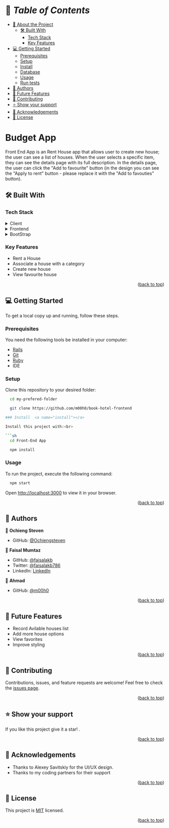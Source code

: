 <a name="readme-top"></a>

# 📗 _Table of Contents_

- [📖 About the Project](#about-project)
  - [🛠️ Built With](#built-with)
    - [Tech Stack](#tech-stack)
    - [Key Features](#key-features)
- [💻 Getting Started](#getting-started)
  - [Prerequisites](#prerequisites)
  - [Setup](#setup)
  - [Install](#install)
  - [Database](#database)
  - [Usage](#usage)
  - [Run tests](#run-tests)
- [👥 Authors](#authors)
- [🔭 Future Features](#future-features)
- [🤝 Contributing](#contributing)
- [⭐ Show your support](#support)
- [🙏 Acknowledgements](#acknowledgements)
- [📝 License](#license)

# Budget App <a name="about-project"></a>

Front End App is an Rent House app that allows user to create new house; the user can see a list of houses. When the user selects a specific item, they can see the details page with its full description. In the details page, the user can click the "Add to favourite" button (in the design you can see the "Apply to rent" button - please replace it with the "Add to favouties" button).


## :hammer_and_wrench: Built With <a name="built-with"></a>

### Tech Stack

<details><summary>Client</summary>
<ul>
  <li><a href="https://html.com/">HTML</a></li>
  <li><a href="https://developer.mozilla.org/en-US/docs/Web/CSS">CSS</a></li>
</ul>
</details>
<details><summary>Frontend</summary>
<ul>
  <li><a href='https://react.dev/'>React</a></li>
</ul>
</details>
<details><summary>BootStrap</summary>
  <ul>
    <li><a href="https://getbootstrap.com/">BootStrap</a></li>
  </ul>
</details>

### Key Features

- Rent a House
- Associate a house with a category
- Create new house
- View favourite house

<p align="right">(<a href="#readme-top">back to top</a>)</p>



## :computer: Getting Started <a name="getting-started"></a>

To get a local copy up and running, follow these steps.<br>

### Prerequisites

You need the following tools be installed in your computer:

- [Rails](https://guides.rubyonrails.org/)
- [Git](https://www.linode.com/docs/guides/how-to-install-git-on-linux-mac-and-windows/)
- [Ruby](https://github.com/microverseinc/curriculum-ruby/blob/main/simple-ruby/articles/ruby_installation_instructions.md)
- IDE

### Setup

Clone this repository to your desired folder:<br>

```sh
  cd my-prefered-folder

  git clone https://github.com/m00h0/book-hotel-frontend

### Install  <a name="install"></a>

Install this project with:<br>

```sh
  cd Front-End App

  npm install
```

### Usage

To run the project, execute the following command:

```sh
  npm start
```
  Open [http://localhost:3000](http://localhost:3000) to view it in your browser.


<p align="right">(<a href="#readme-top">back to top</a>)</p>

## :busts_in_silhouette: Authors <a name="authors"></a>

:bust_in_silhouette: **Ochieng Steven**

- GitHub: [@Ochiengsteven](https://github.com/Ochiengsteven)

:bust_in_silhouette: **Faisal Mumtaz**

- GitHub: [@faisalakb](https://github.com/faisalakb)
- Twitter: [@faisalakb786](https://twitter.com/Faisalakb786)
- LinkedIn: [LinkedIn](https://www.linkedin.com/in/faisal-mumtaz-514a221a6/)

:bust_in_silhouette: **Ahmad**

- GitHub: [@m00h0](https://github.com/m00h0)


<p align="right">(<a href="#readme-top">back to top</a>)</p>

## :telescope: Future Features <a name="future-features"></a>

- Record Avilable houses list
- Add more house options
- View favorites
- Improve styling

<p align="right">(<a href="#readme-top">back to top</a>)</p>

## :handshake: Contributing <a name="contributing"></a>

Contributions, issues, and feature requests are welcome!
Feel free to check the [issues page](https://github.com/m00h0/book-hotel-frontend/issues).

<!-- Feel free to check the [issues page](../../issues/). -->

<p align="right">(<a href="#readme-top">back to top</a>)</p>

## :star: Show your support <a name="support"></a>

If you like this project give it a star! .

<p align="right">(<a href="#readme-top">back to top</a>)</p>

## :pray: Acknowledgements <a name="acknowledgements"></a>

- Thanks to Alexey Savitskiy for the UI/UX design.
- Thanks to my coding partners for their support

<p align="right">(<a href="#readme-top">back to top</a>)</p>
  
## :memo: License <a name="license"></a>
This project is [MIT](https://github.com/faisalakb/Capstone-Front-End/blob/dev/LICENSE) licensed.

<p align="right">(<a href="#readme-top">back to top</a>)</p>
